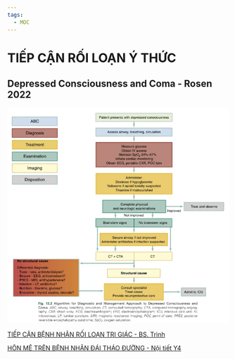 ```yaml
---
tags:
  - MOC
---
```

# TIẾP CẬN RỐI LOẠN Ý THỨC

## Depressed Consciousness and Coma - Rosen 2022
![Tiếp cận rối loạn ý thức-20240528235903329.webp](../200%20FILES/201%20Image/Ti%E1%BA%BFp%20c%E1%BA%ADn%20r%E1%BB%91i%20lo%E1%BA%A1n%20%C3%BD%20th%E1%BB%A9c-20240528235903329.webp)

[TIẾP CẬN BỆNH NHÂN RỐI LOẠN TRI GIÁC - BS. Trình](../100%20Reference%20notes/TI%E1%BA%BEP%20C%E1%BA%ACN%20B%E1%BB%86NH%20NH%C3%82N%20R%E1%BB%90I%20LO%E1%BA%A0N%20TRI%20GI%C3%81C%20-%20BS.%20Tr%C3%ACnh.md)

[HÔN MÊ TRÊN BỆNH NHÂN ĐÁI THÁO ĐƯỜNG - Nội tiết Y4](../H%C3%94N%20M%C3%8A%20TR%C3%8AN%20B%E1%BB%86NH%20NH%C3%82N%20%C4%90%C3%81I%20TH%C3%81O%20%C4%90%C6%AF%E1%BB%9CNG%20-%20N%E1%BB%99i%20ti%E1%BA%BFt%20Y4.md)